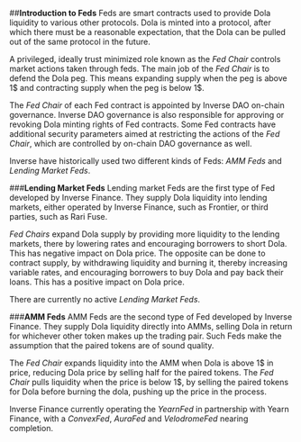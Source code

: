 ##**Introduction to Feds**
Feds are smart contracts used to provide Dola liquidity to various other protocols. Dola is minted into a protocol, after which there must be a reasonable expectation, that the Dola can be pulled out of the same protocol in the future.

A privileged, ideally trust minimized role known as the *Fed Chair* controls market actions taken through feds. The main job of the *Fed Chair* is to defend the Dola peg. This means expanding supply when the peg is above 1$ and contracting supply when the peg is below 1$.

The *Fed Chair* of each Fed contract is appointed by Inverse DAO on-chain governance. Inverse DAO governance is also responsible for approving or revoking Dola minting rights of Fed contracts. Some Fed contracts have additional security parameters aimed at restricting the actions of the *Fed Chair*, which are controlled by on-chain DAO governance as well.  

Inverse have historically used two different kinds of Feds: *AMM Feds* and *Lending Market Feds*.

###**Lending Market Feds**
Lending market Feds are the first type of Fed developed by Inverse Finance. They supply Dola liquidity into lending markets, either operated by Inverse Finance, such as Frontier,  or third parties, such as Rari Fuse.

*Fed Chairs* expand Dola supply by providing more liquidity to the lending markets, there by lowering rates and encouraging borrowers to short Dola. This has negative impact on Dola price.
The opposite can be done to contract supply, by withdrawing liquidity and burning it, thereby increasing variable rates, and encouraging borrowers to buy Dola and pay back their loans. This has a positive impact on Dola price.

There are currently no active *Lending Market Feds*.

###**AMM Feds**
AMM Feds are the second type of Fed developed by Inverse Finance. They supply Dola liquidity directly into AMMs, selling Dola in return for whichever other token makes up the trading pair. Such Feds make the assumption that the paired tokens are of sound quality.

The *Fed Chair* expands liquidity into the AMM when Dola is above 1$ in price, reducing Dola price by selling half for the paired tokens.
The *Fed Chair* pulls liquidity when the price is below 1$, by selling the paired tokens for Dola before burning the dola, pushing up the price in the process.

Inverse Finance currently operating the *YearnFed* in partnership with Yearn Finance, with a *ConvexFed*, *AuraFed* and *VelodromeFed* nearing completion.